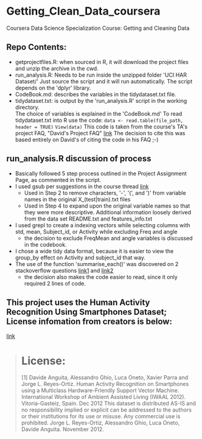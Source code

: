 # Getting_Clean_Data_coursera
Coursera Data Science Specialization Course: Getting and Cleaning Data

## Repo Contents:
* getprojectfiles.R: when sourced in R, it will download the project files and unzip the archive in the cwd.
* run_analysis.R: Needs to be run inside the unzipped folder 'UCI HAR Dataset/'
    Just source the script and it will run automatically.  The script depends on the 'dplyr' library.
* CodeBook.md: describes the variables in the tidydataset.txt file.
* tidydataset.txt: is output by the 'run_analysis.R' script in the working directory.  
    The choice of variables is explained in the 'CodeBook.md'
    To read tidydataset.txt into R use the code: 
    `data <- read.table(file_path, header = TRUE)`
    `View(data)`
    This code is taken from the course's TA's project FAQ, "David's Project FAQ" [link](https://class.coursera.org/getdata-010/forum/thread?thread_id=49)
    The decision to cite this was based entirely on David's of citing the code in his FAQ ;-)
  
## run_analysis.R discussion of process
* Basically followed 5 step process outlined in the Project Assignment Page, as commented in the script.
* I used gsub per suggestions in the course thread [link](https://class.coursera.org/getdata-010/forum/thread?thread_id=326)
  + Used in Step 2 to remove characters, '-', '(', and ')' from variable names in the original X_(test|train).txt files
  + Used in Step 4 to expand upon the original variable names so that they were more descriptive.
    Additional information loosely derived from the data set README.txt and features_info.txt
* I used grepl to create a indexing vectors while selecting columns with std, mean, Subject_id, or Activity while excluding Freq and angle
  + the decision to exclude FreqMean and angle variables is discussed in the codebook.
* I chose a wide tidy data format, because it is easier to view the group_by effect on Activity and subject_id that way.
* The use of the function 'summarise_each()' was discovered on 2 stackoverflow questions [link1](http://stackoverflow.com/questions/21644848/summarizing-multiple-columns-with-dplyr) and [link2](http://stackoverflow.com/questions/21295936/can-dplyr-summarise-over-several-variables-without-listing-each-one)
  + the decision also makes the code easier to read, since it only required 2 lines of code.




## This project uses the Human Activity Recognition Using Smartphones Dataset; License infomation from creators is below:
[link](http://archive.ics.uci.edu/ml/datasets/Human+Activity+Recognition+Using+Smartphones)
> License:
> ========
> [1] Davide Anguita, Alessandro Ghio, Luca Oneto, Xavier Parra and Jorge L. Reyes-Ortiz. Human Activity Recognition on Smartphones using a Multiclass Hardware-Friendly Support Vector Machine. International Workshop of Ambient Assisted Living (IWAAL 2012). Vitoria-Gasteiz, Spain. Dec 2012
> This dataset is distributed AS-IS and no responsibility implied or explicit can be addressed to the authors or their institutions for its use or misuse. Any commercial use is prohibited.
> Jorge L. Reyes-Ortiz, Alessandro Ghio, Luca Oneto, Davide Anguita. November 2012.

